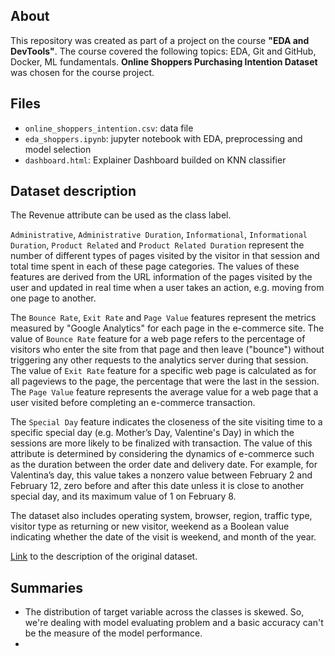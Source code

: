## About

This repository was created as part of a project on the course **"EDA and DevTools"**. The course covered the following topics: EDA, Git and GitHub, Docker, ML fundamentals. **Online Shoppers Purchasing Intention Dataset** was chosen for the course project.

## Files
* `online_shoppers_intention.csv`: data file
* `eda_shoppers.ipynb`: jupyter notebook with EDA, preprocessing and model selection
* `dashboard.html`: Explainer Dashboard builded on KNN classifier

## Dataset description

The Revenue attribute can be used as the class label.

`Administrative`, `Administrative Duration`, `Informational`, `Informational Duration`, `Product Related` and `Product Related Duration` represent the number of different types of pages visited by the visitor in that session and total time spent in each of these page categories. The values of these features are derived from the URL information of the pages visited by the user and updated in real time when a user takes an action, e.g. moving from one page to another.

The `Bounce Rate`, `Exit Rate` and `Page Value` features represent the metrics measured by "Google Analytics" for each page in the e-commerce site. The value of `Bounce Rate` feature for a web page refers to the percentage of visitors who enter the site from that page and then leave ("bounce") without triggering any other requests to the analytics server during that session. The value of `Exit Rate` feature for a specific web page is calculated as for all pageviews to the page, the percentage that were the last in the session. The `Page Value` feature represents the average value for a web page that a user visited before completing an e-commerce transaction.

The `Special Day` feature indicates the closeness of the site visiting time to a specific special day (e.g. Mother’s Day, Valentine's Day) in which the sessions are more likely to be finalized with transaction. The value of this attribute is determined by considering the dynamics of e-commerce such as the duration between the order date and delivery date. For example, for Valentina’s day, this value takes a nonzero value between February 2 and February 12, zero before and after this date unless it is close to another special day, and its maximum value of 1 on February 8.

The dataset also includes operating system, browser, region, traffic type, visitor type as returning or new visitor, weekend as a Boolean value indicating whether the date of the visit is weekend, and month of the year.

[Link](https://archive.ics.uci.edu/dataset/468/online+shoppers+purchasing+intention+dataset) to the description of the original dataset.

## Summaries

 * The distribution of target variable across the classes is skewed. So, we're dealing with model evaluating problem and a basic accuracy can't be the measure of the model performance.
 * 
